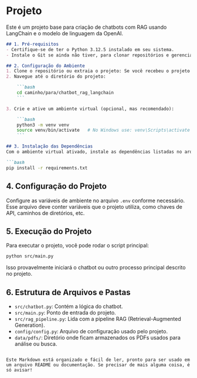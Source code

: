 # Projeto
Este é um projeto base para criação de chatbots com RAG usando LangChain e o modelo de linguagem da OpenAI.

```markdown
## 1. Pré-requisitos
- Certifique-se de ter o Python 3.12.5 instalado em seu sistema.
- Instale o Git se ainda não tiver, para clonar repositórios e gerenciar o código (opcional).

## 2. Configuração do Ambiente
1. Clone o repositório ou extraia o projeto: Se você recebeu o projeto como um arquivo zip, extraia-o para um diretório de sua escolha.
2. Navegue até o diretório do projeto:

    ```bash
    cd caminho/para/chatbot_rag_langchain
    ```

3. Crie e ative um ambiente virtual (opcional, mas recomendado):

    ```bash
    python3 -m venv venv
    source venv/bin/activate   # No Windows use: venv\Scripts\activate
    ```

## 3. Instalação das Dependências
Com o ambiente virtual ativado, instale as dependências listadas no arquivo `requirements.txt`:

```bash
pip install -r requirements.txt
```

## 4. Configuração do Projeto
Configure as variáveis de ambiente no arquivo `.env` conforme necessário. Esse arquivo deve conter variáveis que o projeto utiliza, como chaves de API, caminhos de diretórios, etc.

## 5. Execução do Projeto
Para executar o projeto, você pode rodar o script principal:

```bash
python src/main.py
```

Isso provavelmente iniciará o chatbot ou outro processo principal descrito no projeto.

## 6. Estrutura de Arquivos e Pastas
- `src/chatbot.py`: Contém a lógica do chatbot.
- `src/main.py`: Ponto de entrada do projeto.
- `src/rag_pipeline.py`: Lida com a pipeline RAG (Retrieval-Augmented Generation).
- `config/config.py`: Arquivo de configuração usado pelo projeto.
- `data/pdfs/`: Diretório onde ficam armazenados os PDFs usados para análise ou busca.
```

Este Markdown está organizado e fácil de ler, pronto para ser usado em um arquivo README ou documentação. Se precisar de mais alguma coisa, é só avisar!